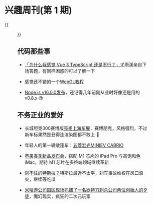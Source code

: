 # 兴趣周刊(第 1 期)

{{<figure src="https://s.yimg.com/os/creatr-uploaded-images/2021-04/14173750-9c73-11eb-bfeb-1f8271db0890" title="苹果春季新品发布会" >}}
<!--more-->

## 代码那些事
* [「为什么我感觉 Vue 3 TypeScript 还是不行？」](https://www.zhihu.com/question/453332049/answer/1844784032)尤雨溪亲自下场答题，有同样困惑的可以了解一下

* 感觉还不错的一个[WebGL教程](https://webglfundamentals.org/)

* [Node.js v16.0.0发布](https://nodejs.org/en/blog/release/v16.0.0/)，还记得几年前刚从业时好像还是用的 v0.8.x 😕

## 不务正业的爱好
* 长城坦克300赛博版[亮相上海车展](https://www.autohome.com.cn/news/202104/1140250.html)，赛博朋克，风格强烈，不过新车标果然是丑得连渲染图都不敢上 :see_no_evil:

* 年轻人的第一辆敞篷车：[五菱宏光MINIEV CABRIO](https://auto-time.36kr.com/p/1189960233634306)

* [苹果春季新品发布会](https://www.apple.com.cn/apple-events/april-2021/)，搭配 M1 芯片的 iPad Pro 与高饱和色 iMac，期待 M1 芯片在多终端领域继续革新

* [刹不住的特斯拉？](https://new.qq.com/omn/20210420/20210420A0FLBR00.html)特斯拉最近不太平，刹车事故维权在风口浪尖，继续等吃瓜

* [米哈游公司园区现场抓捕了一名欲持刀刺杀公司两位创始人的歹徒](https://finance.sina.com.cn/tech/2021-04-25/doc-ikmxzfmk8802409.shtml)，魔幻现实，疯狂的二次元玩家

